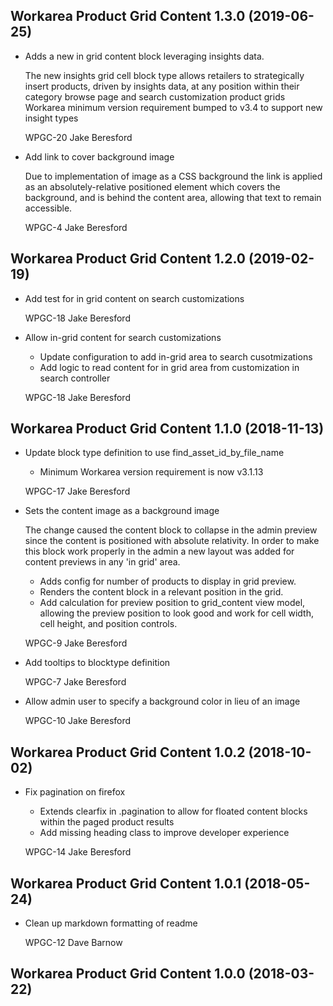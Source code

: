 Workarea Product Grid Content 1.3.0 (2019-06-25)
--------------------------------------------------------------------------------

*   Adds a new in grid content block leveraging insights data.

    The new insights grid cell block type allows retailers to strategically insert products, driven by insights data, at any position within their category browse page and search customization product grids
    Workarea minimum version requirement bumped to v3.4 to support new insight types

    WPGC-20
    Jake Beresford

*   Add link to cover background image

    Due to implementation of image as a CSS background the link is applied as an absolutely-relative positioned element which covers the background, and is behind the content area, allowing that text to remain accessible.

    WPGC-4
    Jake Beresford



Workarea Product Grid Content 1.2.0 (2019-02-19)
--------------------------------------------------------------------------------

*   Add test for in grid content on search customizations

    WPGC-18
    Jake Beresford

*   Allow in-grid content for search customizations

    * Update configuration to add in-grid area to search cusotmizations
    * Add logic to read content for in grid area from customization in search controller

    WPGC-18
    Jake Beresford



Workarea Product Grid Content 1.1.0 (2018-11-13)
--------------------------------------------------------------------------------

*   Update block type definition to use find_asset_id_by_file_name

    * Minimum Workarea version requirement is now v3.1.13

    WPGC-17
    Jake Beresford

*   Sets the content image as a background image

    The change caused the content block to collapse in the admin preview since
    the content is positioned with absolute relativity. In order to make this
    block work properly in the admin a new layout was added for content previews
    in any 'in grid' area.

    * Adds config for number of products to display in grid preview.
    * Renders the content block in a relevant position in the grid.
    * Add calculation for preview position to grid_content view model, allowing
    the preview position to look good and work for cell width, cell height,
    and position controls.

    WPGC-9
    Jake Beresford

*   Add tooltips to blocktype definition

    WPGC-7
    Jake Beresford

*   Allow admin user to specify a background color in lieu of an image

    WPGC-10
    Jake Beresford



Workarea Product Grid Content 1.0.2 (2018-10-02)
--------------------------------------------------------------------------------

*   Fix pagination on firefox

    * Extends clearfix in .pagination to allow for floated content blocks within the paged product results
    * Add missing heading class to improve developer experience

    WPGC-14
    Jake Beresford



Workarea Product Grid Content 1.0.1 (2018-05-24)
--------------------------------------------------------------------------------

*   Clean up markdown formatting of readme

    WPGC-12
    Dave Barnow



Workarea Product Grid Content 1.0.0 (2018-03-22)
--------------------------------------------------------------------------------



